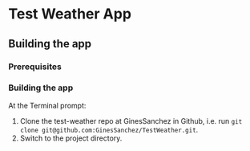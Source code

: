 # Test Weather App

## Building the app

### Prerequisites


### Building the app

At the Terminal prompt:
1. Clone the test-weather repo at GinesSanchez in Github, i.e. run `git clone git@github.com:GinesSanchez/TestWeather.git`.
2. Switch to the project directory.
